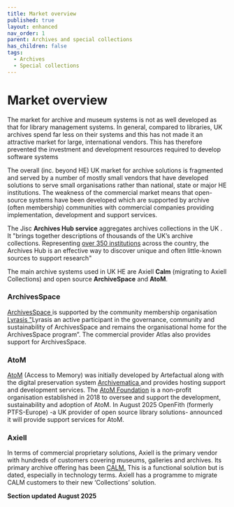 ```yaml
---
title: Market overview
published: true
layout: enhanced
nav_order: 1
parent: Archives and special collections
has_children: false
tags:
  - Archives
  - Special collections
---
```

# Market overview

The market for archive and museum systems is not as well developed as that for library management systems. In general, compared to libraries, UK archives spend far less on their systems and this has not made it an attractive market for large, international vendors. This has therefore prevented the investment and development resources required to develop software systems

The overall (inc. beyond HE) UK market for archive solutions is fragmented and served by a number of mostly small vendors that have developed solutions to serve small organisations rather than national, state or major HE institutions.  The weakness of the commercial market means that open-source systems have been developed which are supported by archive (often membership) communities with commercial companies providing implementation, development and support services. 


The Jisc **Archives Hub service** aggregates archives collections in the UK . It "brings together descriptions of thousands of the UK’s archive collections. Representing [over 350 institutions](https://archiveshub.jisc.ac.uk/search/list/location) across the country, the Archives Hub is an effective way to discover unique and often little-known sources to support  research"

The main archive systems used in UK HE are Axiell **Calm** (migrating to Axiell Collections) and open source **ArchiveSpace** and **AtoM**. 

### ArchivesSpace

[ArchivesSpace ](https://archivesspace.org/)is supported by the community membership organisation[ Lyrasis "](https://lyrasis.org/)Lyrasis an active participant in the governance, community and sustainability of ArchivesSpace and remains the organisational home for the ArchivesSpace program”.  The commercial provider Atlas also provides support for ArchivesSpace. 

### AtoM

[AtoM](https://www.accesstomemory.org/en/) (Access to Memory) was initially developed by Artefactual along with the digital preservation system [Archivematica ](https://www.archivematica.org/en/)and provides hosting support and development services. The [AtoM Foundation](https://accesstomemoryfoundation.org/)  is a non-profit organisation established in 2018 to oversee and support the development, sustainability and adoption of AtoM. In August 2025 OpenFith (formerly PTFS-Europe) -a UK provider of open source library solutions-  announced it will provide support services for AtoM. 

### Axiell

In terms of commercial proprietary solutions, Axiell is the primary vendor with hundreds of customers covering museums, galleries and archives. Its primary archive offering has been [CALM.](https://www.axiell.com/uk/solutions/product/calm/) This is a functional solution but is dated, especially in technology terms. Axiell has a programme to migrate CALM customers to their new ‘Collections’ solution.

**Section updated August 2025**
